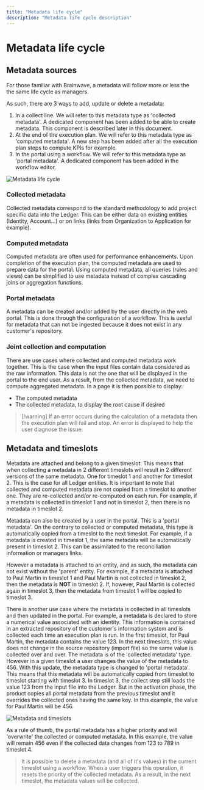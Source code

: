 ```yaml
---
title: "Metadata life cycle"
description: "Metadata life cycle description"
---
```


# Metadata life cycle

## Metadata sources

For those familiar with Brainwave, a metadata will follow more or less the the same life cycle as managers.  

As such, there are 3 ways to add, update or delete a metadata:

1. In a collect line. We will refer to this metadata type as 'collected metadata'. A dedicated component has been added to be able to create metadata. This component is described later in this document.
2. At the end of the execution plan. We will refer to this metadata type as 'computed metadata'. A new step has been added after all the execution plan steps to compute KPIs for example.
3. In the portal using a workflow. We will refer to this metadata type as 'portal metadata'. A dedicated component has been added in the workflow editor.

![Metadata life cycle](./images/metadata_lifecycle.png "Metadata life cycle")

### Collected metadata

Collected metadata correspond to the standard methodology to add project specific data into the Ledger.
This can be either data on existing entities (Identity, Account...) or on links (links from Organization to Application for example).

### Computed metadata

Computed metadata are often used for performance enhancements. Upon completion of the execution plan, the computed metadata are used to prepare data for the portal. Using computed metadata, all queries (rules and views) can be simplified to use metadata instead of complex cascading joins or aggregation functions.

### Portal metadata

A metadata can be created and/or added by the user directly in the web portal. This is done through the configuration of a workflow.
This is useful for metadata that can not be ingested because it does not exist in any customer's repository.

### Joint collection and computation

There are use cases where collected and computed metadata work together. This is the case when the input files contain data considered as the raw information. This data is not the one that will be displayed in the portal to the end user. As a result, from the collected metadata, we need to compute aggregated metadata. In a page it is then possible to display:

- The computed metadata
- The collected metadata, to display the root cause if desired

> [!warning] If an error occurs during the calculation of a metadata then the execution plan will fail and stop. An error is displayed to help the user diagnose the issue.

## Metadata and timeslots

Metadata are attached and belong to a given timeslot. This means that when collecting a metadata in 2 different timeslots will result in 2 different versions of the same metadata. One for timeslot 1 and another for timeslot 2. This is the case for all Ledger entities. It is important to note that collected and computed metadata are not copied from a timeslot to another one. They are re-collected and/or re-computed on each run. For example, if a metadata is collected in timeslot 1 and not in timeslot 2, then there is no metadata in timeslot 2.

Metadata can also be created by a user in the portal. This is a 'portal metadata'. On the contrary to collected or computed metadata, this type is automatically copied from a timeslot to the next timeslot. For example, if a metadata is created in timeslot 1, the same metadata will be automatically present in timeslot 2. This can be assimilated to the reconciliation information or managers links.

However a metadata is attached to an entity, and as such, the metadata can not exist without the 'parent' entity. For example, if a metadata is attached to Paul Martin in timeslot 1 and Paul Martin is not collected in timeslot 2, then the metadata is __NOT__ in timeslot 2. If, however, Paul Martin is collected again in timeslot 3, then the metadata from timeslot 1 will be copied to timeslot 3.

There is another use case where the metadata is collected in all timeslots and then updated in the portal. For example, a metadata is declared to store a numerical value associated with an identity. This information is contained in an extracted repository of the customer's information system and is collected each time an execution plan is run. In the first timeslot, for Paul Martin, the metadata contains the value 123. In the next timeslots, this value does not change in the source repository (import file) so the same value is collected over and over. The metadata is of the 'collected metadata' type.
However in a given timeslot a user changes the value of the metadata to 456. With this update, the metadata type is changed to 'portal metadata'. This means that this metadata will be automatically copied from timeslot to timeslot starting with timeslot 3.
In timeslot 3, the collect step still loads the value 123 from the input file into the Ledger. But in the activation phase, the product copies all portal metadata from the previous timeslot and it overrides the collected ones having the same key. In this example, the value for Paul Martin will be 456.

![Metadata and timeslots](./images/metadata_timeslots.png "Metadata and timeslots")

As a rule of thumb, the portal metadata has a higher priority and will 'overwrite' the collected or computed metadata.
In this example, the value will remain 456 even if the collected data changes from 123 to 789 in timeslot 4.

> It is possible to delete a metadata (and all of it's values) in the current timeslot using a workflow. When a user triggers this operation, it resets the priority of the collected metadata. As a result, in the next timeslot, the metadata values will be collected.
